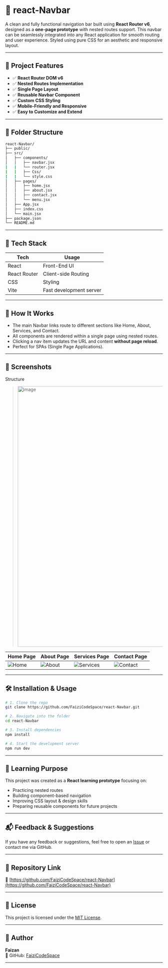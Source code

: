 # 🚀 react-Navbar

A clean and fully functional navigation bar built using **React Router v6**, designed as a **one-page prototype** with nested routes support. This navbar can be seamlessly integrated into any React application for smooth routing and user experience. Styled using pure CSS for an aesthetic and responsive layout.

---

## 📌 Project Features

- ✅ **React Router DOM v6**
- ✅ **Nested Routes Implementation**
- ✅ **Single Page Layout**
- ✅ **Reusable Navbar Component**
- ✅ **Custom CSS Styling**
- ✅ **Mobile-Friendly and Responsive**
- ✅ **Easy to Customize and Extend**

---

## 📂 Folder Structure

```bash
react-Navbar/
├── public/
├── src/
│   ├── components/
│   │   ├── navbar.jsx
|   |   └── router.jsx
|   |   ├── Css/
|   |   └── style.css
│   ├── pages/
│   │   ├── home.jsx
│   │   ├── about.jsx
│   │   ├── contact.jsx
│   │   └── menu.jsx
│   ├── App.jsx
│   ├── index.css
│   └── main.jsx
├── package.json
└── README.md
```

---

## 🔧 Tech Stack

| Tech         | Usage                    |
|--------------|---------------------------|
| React        | Front-End UI              |
| React Router | Client-side Routing       |
| CSS          | Styling                   |
| Vite         | Fast development server   |

---

## 🚦 How It Works

- The main Navbar links route to different sections like Home, About, Services, and Contact.
- All components are rendered within a single page using nested routes.
- Clicking a nav item updates the URL and content **without page reload**.
- Perfect for SPAs (Single Page Applications).

---

## 📸 Screenshots

Structure
> <img width="819" height="833" alt="image" src="https://github.com/user-attachments/assets/78e21f17-c807-425c-b4cd-3c43165ab999" />



| Home Page | About Page | Services Page | Contact Page |
|-----------|------------|---------------|--------------|
| ![Home](screenshots/home.png) | ![About](screenshots/about.png) | ![Services](screenshots/services.png) | ![Contact](screenshots/contact.png) |

---

## 🛠️ Installation & Usage

```bash
# 1. Clone the repo
git clone https://github.com/FaiziCodeSpace/react-Navbar.git

# 2. Navigate into the folder
cd react-Navbar

# 3. Install dependencies
npm install

# 4. Start the development server
npm run dev
```

---

## 🧠 Learning Purpose

This project was created as a **React learning prototype** focusing on:

- Practicing nested routes
- Building component-based navigation
- Improving CSS layout & design skills
- Preparing reusable components for future projects

---

## 📬 Feedback & Suggestions

If you have any feedback or suggestions, feel free to open an [Issue](https://github.com/FaiziCodeSpace/react-Navbar/issues) or contact me via GitHub.

---

## 📎 Repository Link

🔗 [https://github.com/FaiziCodeSpace/react-Navbar](https://github.com/FaiziCodeSpace/react-Navbar)

---

## 📃 License

This project is licensed under the [MIT License](LICENSE).

---

## 🙌 Author

**Faizan**  
🔗 GitHub: [FaiziCodeSpace](https://github.com/FaiziCodeSpace)

---
